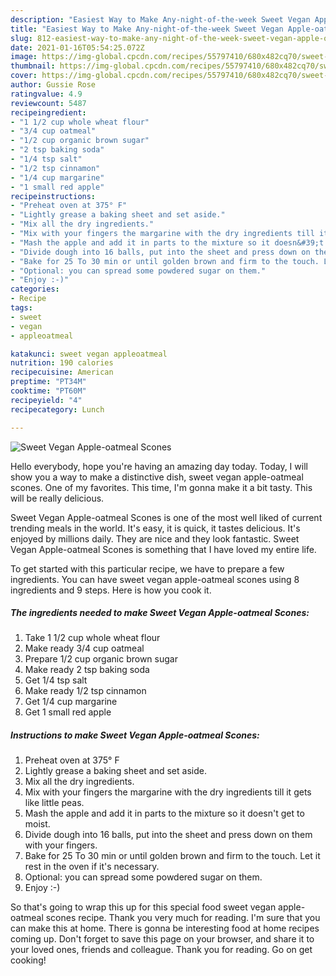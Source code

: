 ```yaml
---
description: "Easiest Way to Make Any-night-of-the-week Sweet Vegan Apple-oatmeal Scones"
title: "Easiest Way to Make Any-night-of-the-week Sweet Vegan Apple-oatmeal Scones"
slug: 812-easiest-way-to-make-any-night-of-the-week-sweet-vegan-apple-oatmeal-scones
date: 2021-01-16T05:54:25.072Z
image: https://img-global.cpcdn.com/recipes/55797410/680x482cq70/sweet-vegan-apple-oatmeal-scones-recipe-main-photo.jpg
thumbnail: https://img-global.cpcdn.com/recipes/55797410/680x482cq70/sweet-vegan-apple-oatmeal-scones-recipe-main-photo.jpg
cover: https://img-global.cpcdn.com/recipes/55797410/680x482cq70/sweet-vegan-apple-oatmeal-scones-recipe-main-photo.jpg
author: Gussie Rose
ratingvalue: 4.9
reviewcount: 5487
recipeingredient:
- "1 1/2 cup whole wheat flour"
- "3/4 cup oatmeal"
- "1/2 cup organic brown sugar"
- "2 tsp baking soda"
- "1/4 tsp salt"
- "1/2 tsp cinnamon"
- "1/4 cup margarine"
- "1 small red apple"
recipeinstructions:
- "Preheat oven at 375° F"
- "Lightly grease a baking sheet and set aside."
- "Mix all the dry ingredients."
- "Mix with your fingers the margarine with the dry ingredients till it gets like little peas."
- "Mash the apple and add it in parts to the mixture so it doesn&#39;t get to moist."
- "Divide dough into 16 balls, put into the sheet and press down on them with your fingers."
- "Bake for 25 To 30 min or until golden brown and firm to the touch. Let it rest in the oven if it&#39;s necessary."
- "Optional: you can spread some powdered sugar on them."
- "Enjoy :-)"
categories:
- Recipe
tags:
- sweet
- vegan
- appleoatmeal

katakunci: sweet vegan appleoatmeal 
nutrition: 190 calories
recipecuisine: American
preptime: "PT34M"
cooktime: "PT60M"
recipeyield: "4"
recipecategory: Lunch

---
```



![Sweet Vegan Apple-oatmeal Scones](https://img-global.cpcdn.com/recipes/55797410/680x482cq70/sweet-vegan-apple-oatmeal-scones-recipe-main-photo.jpg)

Hello everybody, hope you're having an amazing day today. Today, I will show you a way to make a distinctive dish, sweet vegan apple-oatmeal scones. One of my favorites. This time, I'm gonna make it a bit tasty. This will be really delicious.

Sweet Vegan Apple-oatmeal Scones is one of the most well liked of current trending meals in the world. It's easy, it is quick, it tastes delicious. It's enjoyed by millions daily. They are nice and they look fantastic. Sweet Vegan Apple-oatmeal Scones is something that I have loved my entire life.




To get started with this particular recipe, we have to prepare a few ingredients. You can have sweet vegan apple-oatmeal scones using 8 ingredients and 9 steps. Here is how you cook it.

<!--inarticleads1-->

##### The ingredients needed to make Sweet Vegan Apple-oatmeal Scones:

1. Take 1 1/2 cup whole wheat flour
1. Make ready 3/4 cup oatmeal
1. Prepare 1/2 cup organic brown sugar
1. Make ready 2 tsp baking soda
1. Get 1/4 tsp salt
1. Make ready 1/2 tsp cinnamon
1. Get 1/4 cup margarine
1. Get 1 small red apple




<!--inarticleads2-->

##### Instructions to make Sweet Vegan Apple-oatmeal Scones:

1. Preheat oven at 375° F
1. Lightly grease a baking sheet and set aside.
1. Mix all the dry ingredients.
1. Mix with your fingers the margarine with the dry ingredients till it gets like little peas.
1. Mash the apple and add it in parts to the mixture so it doesn&#39;t get to moist.
1. Divide dough into 16 balls, put into the sheet and press down on them with your fingers.
1. Bake for 25 To 30 min or until golden brown and firm to the touch. Let it rest in the oven if it&#39;s necessary.
1. Optional: you can spread some powdered sugar on them.
1. Enjoy :-)




So that's going to wrap this up for this special food sweet vegan apple-oatmeal scones recipe. Thank you very much for reading. I'm sure that you can make this at home. There is gonna be interesting food at home recipes coming up. Don't forget to save this page on your browser, and share it to your loved ones, friends and colleague. Thank you for reading. Go on get cooking!
